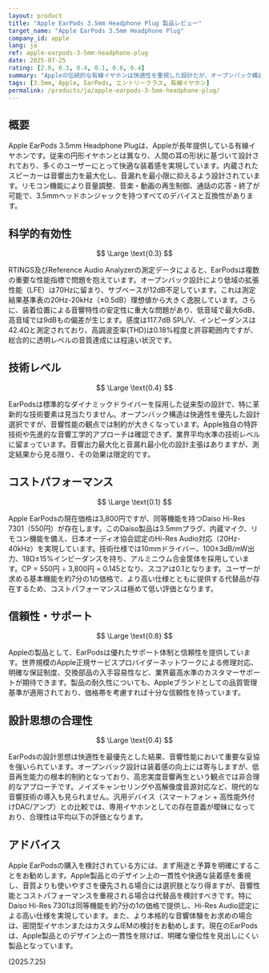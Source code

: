 ```yaml
---
layout: product
title: "Apple EarPods 3.5mm Headphone Plug 製品レビュー"
target_name: "Apple EarPods 3.5mm Headphone Plug"
company_id: apple
lang: ja
ref: apple-earpods-3-5mm-headphone-plug
date: 2025-07-25
rating: [2.0, 0.3, 0.4, 0.1, 0.8, 0.4]
summary: "Appleの伝統的な有線イヤホンは快適性を重視した設計だが、オープンバック構造による低音不足と極めて低いコストパフォーマンスが問題"
tags: [3.5mm, Apple, EarPods, エントリークラス, 有線イヤホン]
permalink: /products/ja/apple-earpods-3-5mm-headphone-plug/
---
```

## 概要

Apple EarPods 3.5mm Headphone Plugは、Appleが長年提供している有線イヤホンです。従来の円形イヤホンとは異なり、人間の耳の形状に基づいて設計されており、多くのユーザーにとって快適な装着感を実現しています。内蔵されたスピーカーは音響出力を最大化し、音漏れを最小限に抑えるよう設計されています。リモコン機能により音量調整、音楽・動画の再生制御、通話の応答・終了が可能で、3.5mmヘッドホンジャックを持つすべてのデバイスと互換性があります。

## 科学的有効性

$$ \Large \text{0.3} $$

RTINGS及びReference Audio Analyzerの測定データによると、EarPodsは複数の重要な性能指標で問題を抱えています。オープンバック設計により低域の拡張性能（LFE）は70Hzに留まり、サブベースが12dB不足しています。これは測定結果基準表の20Hz-20kHz（±0.5dB）理想値から大きく逸脱しています。さらに、装着位置による音響特性の安定性に重大な問題があり、低音域で最大6dB、高音域では9dBもの偏差が生じます。感度は117.7dB SPL/V、インピーダンスは42.4Ωと測定されており、高調波歪率(THD)は0.18%程度と許容範囲内ですが、総合的に透明レベルの音質達成には程遠い状況です。

## 技術レベル

$$ \Large \text{0.4} $$

EarPodsは標準的なダイナミックドライバーを採用した従来型の設計で、特に革新的な技術要素は見当たりません。オープンバック構造は快適性を優先した設計選択ですが、音響性能の観点では制約が大きくなっています。Apple独自の特許技術や先進的な音響工学的アプローチは確認できず、業界平均水準の技術レベルに留まっています。音響出力最大化と音漏れ最小化の設計主張はありますが、測定結果から見る限り、その効果は限定的です。

## コストパフォーマンス

$$ \Large \text{0.1} $$

Apple EarPodsの現在価格は3,800円ですが、同等機能を持つDaiso Hi-Res 7301（550円）が存在します。このDaiso製品は3.5mmプラグ、内蔵マイク、リモコン機能を備え、日本オーディオ協会認定のHi-Res Audio対応（20Hz-40kHz）を実現しています。技術仕様では10mmドライバー、100±3dB/mW出力、18Ω±15%インピーダンスを持ち、アルミニウム合金筐体を採用しています。CP = 550円 ÷ 3,800円 = 0.145となり、スコアは0.1となります。ユーザーが求める基本機能を約7分の1の価格で、より高い仕様とともに提供する代替品が存在するため、コストパフォーマンスは極めて低い評価となります。

## 信頼性・サポート

$$ \Large \text{0.8} $$

Appleの製品として、EarPodsは優れたサポート体制と信頼性を提供しています。世界規模のApple正規サービスプロバイダーネットワークによる修理対応、明確な保証制度、交換部品の入手容易性など、業界最高水準のカスタマーサポートが期待できます。製品の耐久性についても、Appleブランドとしての品質管理基準が適用されており、価格帯を考慮すれば十分な信頼性を持っています。

## 設計思想の合理性

$$ \Large \text{0.4} $$

EarPodsの設計思想は快適性を最優先とした結果、音響性能において重要な妥協を強いられています。オープンバック設計は装着感の向上には寄与しますが、低音再生能力の根本的制約となっており、高忠実度音響再生という観点では非合理的なアプローチです。ノイズキャンセリングや高解像度音源対応など、現代的な音響技術の導入も見られません。汎用デバイス（スマートフォン + 高性能外付けDAC/アンプ）との比較では、専用イヤホンとしての存在意義が曖昧になっており、合理性は平均以下の評価となります。

## アドバイス

Apple EarPodsの購入を検討されている方には、まず用途と予算を明確にすることをお勧めします。Apple製品とのデザイン上の一貫性や快適な装着感を重視し、音質よりも使いやすさを優先される場合には選択肢となり得ますが、音響性能とコストパフォーマンスを重視される場合は代替品を検討すべきです。特にDaiso Hi-Res 7301は同等機能を約7分の1の価格で提供し、Hi-Res Audio認定による高い仕様を実現しています。また、より本格的な音響体験をお求めの場合は、密閉型イヤホンまたはカスタムIEMの検討をお勧めします。現在のEarPodsは、Apple製品とのデザイン上の一貫性を除けば、明確な優位性を見出しにくい製品となっています。

(2025.7.25)
